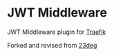 # JWT Middleware

JWT Middleware plugin for [Traefik](https://github.com/containous/traefik)

Forked and revised from [23deg](https://github.com/23deg/jwt-middleware)
